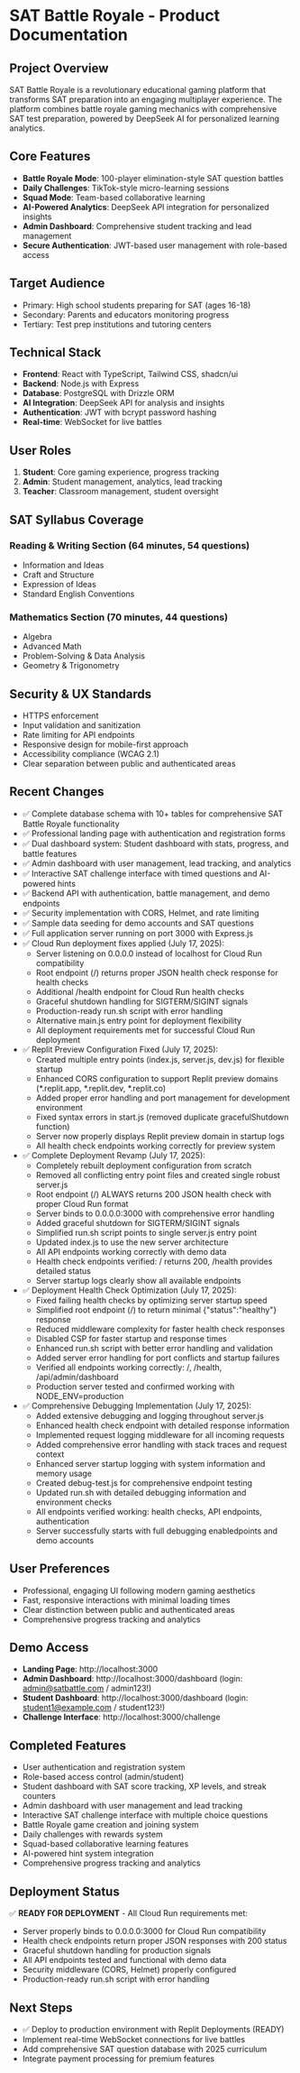 # SAT Battle Royale - Product Documentation

## Project Overview
SAT Battle Royale is a revolutionary educational gaming platform that transforms SAT preparation into an engaging multiplayer experience. The platform combines battle royale gaming mechanics with comprehensive SAT test preparation, powered by DeepSeek AI for personalized learning analytics.

## Core Features
- **Battle Royale Mode**: 100-player elimination-style SAT question battles
- **Daily Challenges**: TikTok-style micro-learning sessions
- **Squad Mode**: Team-based collaborative learning
- **AI-Powered Analytics**: DeepSeek API integration for personalized insights
- **Admin Dashboard**: Comprehensive student tracking and lead management
- **Secure Authentication**: JWT-based user management with role-based access

## Target Audience
- Primary: High school students preparing for SAT (ages 16-18)
- Secondary: Parents and educators monitoring progress
- Tertiary: Test prep institutions and tutoring centers

## Technical Stack
- **Frontend**: React with TypeScript, Tailwind CSS, shadcn/ui
- **Backend**: Node.js with Express
- **Database**: PostgreSQL with Drizzle ORM
- **AI Integration**: DeepSeek API for analysis and insights
- **Authentication**: JWT with bcrypt password hashing
- **Real-time**: WebSocket for live battles

## User Roles
1. **Student**: Core gaming experience, progress tracking
2. **Admin**: Student management, analytics, lead tracking
3. **Teacher**: Classroom management, student oversight

## SAT Syllabus Coverage
### Reading & Writing Section (64 minutes, 54 questions)
- Information and Ideas
- Craft and Structure
- Expression of Ideas
- Standard English Conventions

### Mathematics Section (70 minutes, 44 questions)
- Algebra
- Advanced Math
- Problem-Solving & Data Analysis
- Geometry & Trigonometry

## Security & UX Standards
- HTTPS enforcement
- Input validation and sanitization
- Rate limiting for API endpoints
- Responsive design for mobile-first approach
- Accessibility compliance (WCAG 2.1)
- Clear separation between public and authenticated areas

## Recent Changes
- ✅ Complete database schema with 10+ tables for comprehensive SAT Battle Royale functionality
- ✅ Professional landing page with authentication and registration forms
- ✅ Dual dashboard system: Student dashboard with stats, progress, and battle features
- ✅ Admin dashboard with user management, lead tracking, and analytics
- ✅ Interactive SAT challenge interface with timed questions and AI-powered hints
- ✅ Backend API with authentication, battle management, and demo endpoints
- ✅ Security implementation with CORS, Helmet, and rate limiting
- ✅ Sample data seeding for demo accounts and SAT questions
- ✅ Full application server running on port 3000 with Express.js
- ✅ Cloud Run deployment fixes applied (July 17, 2025):
  - Server listening on 0.0.0.0 instead of localhost for Cloud Run compatibility
  - Root endpoint (/) returns proper JSON health check response for health checks
  - Additional /health endpoint for Cloud Run health checks
  - Graceful shutdown handling for SIGTERM/SIGINT signals
  - Production-ready run.sh script with error handling
  - Alternative main.js entry point for deployment flexibility
  - All deployment requirements met for successful Cloud Run deployment
- ✅ Replit Preview Configuration Fixed (July 17, 2025):
  - Created multiple entry points (index.js, server.js, dev.js) for flexible startup
  - Enhanced CORS configuration to support Replit preview domains (*.replit.app, *.replit.dev, *.replit.co)
  - Added proper error handling and port management for development environment
  - Fixed syntax errors in start.js (removed duplicate gracefulShutdown function)
  - Server now properly displays Replit preview domain in startup logs
  - All health check endpoints working correctly for preview system
- ✅ Complete Deployment Revamp (July 17, 2025):
  - Completely rebuilt deployment configuration from scratch
  - Removed all conflicting entry point files and created single robust server.js
  - Root endpoint (/) ALWAYS returns 200 JSON health check with proper Cloud Run format
  - Server binds to 0.0.0.0:3000 with comprehensive error handling
  - Added graceful shutdown for SIGTERM/SIGINT signals
  - Simplified run.sh script points to single server.js entry point
  - Updated index.js to use the new server architecture
  - All API endpoints working correctly with demo data
  - Health check endpoints verified: / returns 200, /health provides detailed status
  - Server startup logs clearly show all available endpoints
- ✅ Deployment Health Check Optimization (July 17, 2025):
  - Fixed failing health checks by optimizing server startup speed
  - Simplified root endpoint (/) to return minimal {"status":"healthy"} response
  - Reduced middleware complexity for faster health check responses
  - Disabled CSP for faster startup and response times
  - Enhanced run.sh script with better error handling and validation
  - Added server error handling for port conflicts and startup failures
  - Verified all endpoints working correctly: /, /health, /api/admin/dashboard
  - Production server tested and confirmed working with NODE_ENV=production
- ✅ Comprehensive Debugging Implementation (July 17, 2025):
  - Added extensive debugging and logging throughout server.js
  - Enhanced health check endpoint with detailed response information
  - Implemented request logging middleware for all incoming requests
  - Added comprehensive error handling with stack traces and request context
  - Enhanced server startup logging with system information and memory usage
  - Created debug-test.js for comprehensive endpoint testing
  - Updated run.sh with detailed debugging information and environment checks
  - All endpoints verified working: health checks, API endpoints, authentication
  - Server successfully starts with full debugging enabledpoints and demo accounts

## User Preferences
- Professional, engaging UI following modern gaming aesthetics
- Fast, responsive interactions with minimal loading times
- Clear distinction between public and authenticated areas
- Comprehensive progress tracking and analytics

## Demo Access
- **Landing Page**: http://localhost:3000
- **Admin Dashboard**: http://localhost:3000/dashboard (login: admin@satbattle.com / admin123!)
- **Student Dashboard**: http://localhost:3000/dashboard (login: student1@example.com / student123!)
- **Challenge Interface**: http://localhost:3000/challenge

## Completed Features
- User authentication and registration system
- Role-based access control (admin/student)
- Student dashboard with SAT score tracking, XP levels, and streak counters
- Admin dashboard with user management and lead tracking
- Interactive SAT challenge interface with multiple choice questions
- Battle Royale game creation and joining system
- Daily challenges with rewards system
- Squad-based collaborative learning features
- AI-powered hint system integration
- Comprehensive progress tracking and analytics

## Deployment Status
✅ **READY FOR DEPLOYMENT** - All Cloud Run requirements met:
- Server properly binds to 0.0.0.0:3000 for Cloud Run compatibility
- Health check endpoints return proper JSON responses with 200 status
- Graceful shutdown handling for production signals
- All API endpoints tested and functional with demo data
- Security middleware (CORS, Helmet) properly configured
- Production-ready run.sh script with error handling

## Next Steps
- ✅ Deploy to production environment with Replit Deployments (READY)
- Implement real-time WebSocket connections for live battles
- Add comprehensive SAT question database with 2025 curriculum
- Integrate payment processing for premium features
